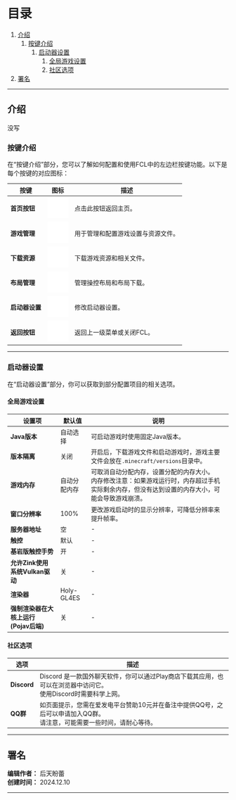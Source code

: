 # 目录

1. [介绍](#介绍)
   1. [按键介绍](#按键介绍)
      1. [启动器设置](#启动器设置)
         1. [全局游戏设置](#全局游戏设置)
         2. [社区选项](#社区选项)
2. [署名](#署名)

---

## 介绍

没写

### 按键介绍

在“按键介绍”部分，您可以了解如何配置和使用FCL中的左边栏按键功能。以下是每个按键的对应图标：

| 按键         | 图标                                                                                 | 描述                                                                                      |
|--------------|--------------------------------------------------------------------------------------|-------------------------------------------------------------------------------------------|
| **首页按钮** | ![首页按钮](img/fcl_home.svg)                                                        | 点击此按钮返回主页。                                                                         |
| **游戏管理** | ![游戏管理](img/fcl_configuration.svg)                                               | 用于管理和配置游戏设置与资源文件。                                                                     |
| **下载资源** | ![下载资源](img/fcl_download.svg)                                                    | 下载游戏资源和相关文件。                                                                     |
| **布局管理** | ![布局管理](img/fcl_push_button.svg)                                                 | 管理操控布局和布局下载。                                                                     |
| **启动器设置** | ![启动器设置](img/fcl_settings.svg)                                                  | 修改启动器设置。                                                                      |
| **返回按钮** | ![返回按钮](img/fcl_return.svg)                                                      | 返回上一级菜单或关闭FCL。                                                                |

---

### 启动器设置

在“启动器设置”部分，你可以获取到部分配置项目的相关选项。

#### 全局游戏设置

| 设置项                                      | 默认值     | 说明                                                                                   |
|-------------------------------------------|----------|----------------------------------------------------------------------------------------|
| **Java版本**                               | 自动选择    | 可启动游戏时使用固定Java版本。                                                              |
| **版本隔离**                               | 关闭       | 开启后，下载游戏文件和启动游戏时，游戏主要文件会放在`.minecraft/versions`目录中。                |
| **游戏内存**                               | 自动分配内存 | 可取消自动分配内存，设置分配的内存大小。<br>内存修改注意：如果游戏运行时，内存超过手机实际剩余内存，但没有达到设置的内存大小，可能会导致游戏崩溃。                                                       |                                                       |
| **窗口分辨率**                             | 100%       | 更改游戏启动时的显示分辨率，可降低分辨率来提升帧率。                                        |
| **服务器地址**                             | 空         | -                                                                                      |
| **触控**                                   | 默认       | -                                                                                      |
| **基岩版触控手势**                          | 开         | -                                                                                      |
| **允许Zink使用系统Vulkan驱动**              | 关         | -                                                                                      |
| **渲染器**                                 | Holy-GL4ES | -                                                                                      |
| **强制渲染器在大核上运行 (Pojav后端)**      | 关         | -                                                                                      |

#### 社区选项

| 选项     | 描述                                                                                               |
|----------|----------------------------------------------------------------------------------------------------|
| **Discord** | Discord 是一款国外聊天软件，你可以通过Play商店下载其应用，也可以在浏览器中访问它。<br>使用Discord时需要科学上网。 |
| **QQ群**   | 如页面提示，您需在爱发电平台赞助10元并在备注中提供QQ号，之后可以申请加入QQ群。<br>请注意，可能需要一些时间，请耐心等待。 |

---

## 署名

**编辑作者：** 后天盼蕾  
**创建时间：** 2024.12.10  

---

